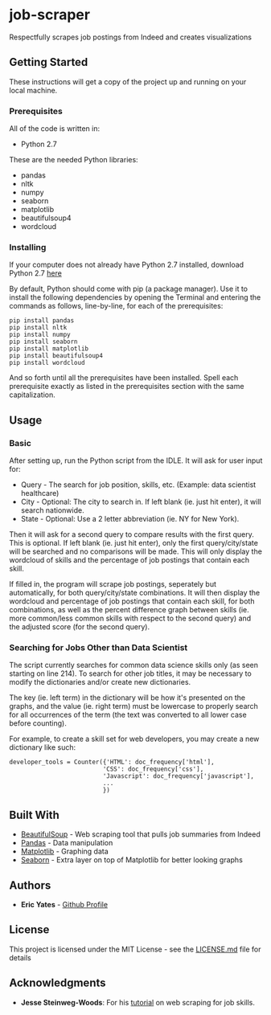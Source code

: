 # job-scraper

Respectfully scrapes job postings from Indeed and creates visualizations

## Getting Started

These instructions will get a copy of the project up and running on your local machine.

### Prerequisites

All of the code is written in:

* Python 2.7

These are the needed Python libraries:

* pandas
* nltk
* numpy
* seaborn
* matplotlib
* beautifulsoup4
* wordcloud

### Installing

If your computer does not already have Python 2.7 installed, download Python 2.7 [here](https://www.python.org/downloads/)

By default, Python should come with pip (a package manager). Use it to install the following dependencies by opening the Terminal and entering the commands as follows, line-by-line, for each of the prerequisites:

```
pip install pandas
pip install nltk
pip install numpy
pip install seaborn
pip install matplotlib
pip install beautifulsoup4
pip install wordcloud
```

And so forth until all the prerequisites have been installed. Spell each prerequisite exactly as listed in the prerequisites section with the same capitalization.

## Usage

### Basic

After setting up, run the Python script from the IDLE. It will ask for user input for:

* Query - The search for job position, skills, etc. (Example: data scientist healthcare)
* City - Optional: The city to search in. If left blank (ie. just hit enter), it will search nationwide.
* State - Optional: Use a 2 letter abbreviation (ie. NY for New York).

Then it will ask for a second query to compare results with the first query. This is optional. If left blank (ie. just hit enter), only the first query/city/state will be searched and no comparisons will be made. This will only display the wordcloud of skills and the percentage of job postings that contain each skill.

If filled in, the program will scrape job postings, seperately but automatically, for both query/city/state combinations. It will then display the wordcloud and percentage of job postings that contain each skill, for both combinations, as well as the percent difference graph between skills (ie. more common/less common skills with respect to the second query) and the adjusted score (for the second query).

### Searching for Jobs Other than Data Scientist

The script currently searches for common data science skills only (as seen starting on line 214). To search for other job titles, it may be necessary to modify the dictionaries and/or create new dictionaries. 

The key (ie. left term) in the dictionary will be how it's presented on the graphs, and the value (ie. right term) must be lowercase to properly search for all occurrences of the term (the text was converted to all lower case before counting).

For example, to create a skill set for web developers, you may create a new dictionary like such:

```
developer_tools = Counter({'HTML': doc_frequency['html'],
                          'CSS': doc_frequency['css'],
                          'Javascript': doc_frequency['javascript'],
                          ...
                          })
```

## Built With

* [BeautifulSoup](https://www.crummy.com/software/BeautifulSoup/bs4/doc/) - Web scraping tool that pulls job summaries from Indeed
* [Pandas](https://pandas.pydata.org/pandas-docs/stable/) - Data manipulation
* [Matplotlib](https://matplotlib.org/) - Graphing data
* [Seaborn](https://seaborn.pydata.org/) - Extra layer on top of Matplotlib for better looking graphs

## Authors

* **Eric Yates** - [Github Profile](https://github.com/eric-yates)

## License

This project is licensed under the MIT License - see the [LICENSE.md](https://github.com/eric-yates/job-scraper/blob/master/LICENSE.md) file for details

## Acknowledgments

* **Jesse Steinweg-Woods**: For his [tutorial](https://jessesw.com/Data-Science-Skills/) on web scraping for job skills.
